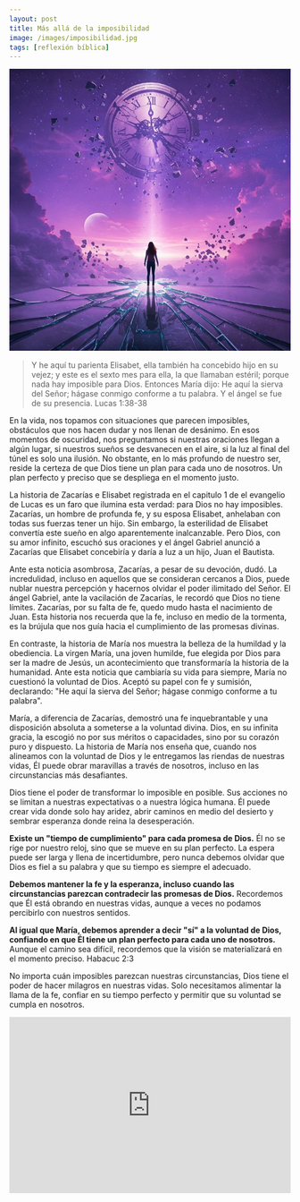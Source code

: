 ```yaml
---
layout: post
title: Más allá de la imposibilidad
image: /images/imposibilidad.jpg
tags: [reflexión bíblica]
---
```

![Imposibilidad](/images/imposibilidad.jpg)
>Y he aquí tu parienta Elisabet, ella también ha concebido hijo en su vejez; y este es el sexto mes para ella, la que llamaban estéril; porque nada hay imposible para Dios. Entonces María dijo: He aquí la sierva del Señor; hágase conmigo conforme a tu palabra. Y el ángel se fue de su presencia. Lucas 1:38-38

En la vida, nos topamos con situaciones que parecen imposibles, obstáculos que nos hacen dudar y nos llenan de desánimo. En esos momentos de oscuridad, nos preguntamos si nuestras oraciones llegan a algún lugar, si nuestros sueños se desvanecen en el aire, si la luz al final del túnel es solo una ilusión. No obstante, en lo más profundo de nuestro ser, reside la certeza de que Dios tiene un plan para cada uno de nosotros. Un plan perfecto y preciso que se despliega en el momento justo.

La historia de Zacarías e Elisabet registrada en el capitulo 1 de el evangelio de Lucas es un faro que ilumina esta verdad: para Dios no hay imposibles. Zacarías, un hombre de profunda fe, y su esposa Elisabet, anhelaban con todas sus fuerzas tener un hijo. Sin embargo, la esterilidad de Elisabet convertía este sueño en algo aparentemente inalcanzable. Pero Dios, con su amor infinito, escuchó sus oraciones y el ángel Gabriel anunció a Zacarías que Elisabet concebiría y daría a luz a un hijo, Juan el Bautista.

Ante esta noticia asombrosa, Zacarías, a pesar de su devoción, dudó. La incredulidad, incluso en aquellos que se consideran cercanos a Dios, puede nublar nuestra percepción y hacernos olvidar el poder ilimitado del Señor. El ángel Gabriel, ante la vacilación de Zacarías, le recordó que Dios no tiene límites. Zacarías, por su falta de fe, quedo mudo hasta el nacimiento de Juan. Esta historia nos recuerda que la fe, incluso en medio de la tormenta, es la brújula que nos guía hacia el cumplimiento de las promesas divinas.

En contraste, la historia de María nos muestra la belleza de la humildad y la obediencia. La virgen María, una joven humilde, fue elegida por Dios para ser la madre de Jesús, un acontecimiento que transformaría la historia de la humanidad. Ante esta noticia que cambiaría su vida para siempre, María no cuestionó la voluntad de Dios. Aceptó su papel con fe y sumisión, declarando: "He aquí la sierva del Señor; hágase conmigo conforme a tu palabra".

María, a diferencia de Zacarías, demostró una fe inquebrantable y una disposición absoluta a someterse a la voluntad divina. Dios, en su infinita gracia, la escogió no por sus méritos o capacidades, sino por su corazón puro y dispuesto. La historia de María nos enseña que, cuando nos alineamos con la voluntad de Dios y le entregamos las riendas de nuestras vidas, Él puede obrar maravillas a través de nosotros, incluso en las circunstancias más desafiantes.

Dios tiene el poder de transformar lo imposible en posible. Sus acciones no se limitan a nuestras expectativas o a nuestra lógica humana. Él puede crear vida donde solo hay aridez, abrir caminos en medio del desierto y sembrar esperanza donde reina la desesperación.

**Existe un "tiempo de cumplimiento" para cada promesa de Dios.** Él no se rige por nuestro reloj, sino que se mueve en su plan perfecto. La espera puede ser larga y llena de incertidumbre, pero nunca debemos olvidar que Dios es fiel a su palabra y que su tiempo es siempre el adecuado.

**Debemos mantener la fe y la esperanza, incluso cuando las circunstancias parezcan contradecir las promesas de Dios.** Recordemos que Él está obrando en nuestras vidas, aunque a veces no podamos percibirlo con nuestros sentidos.

**Al igual que María, debemos aprender a decir "sí" a la voluntad de Dios, confiando en que Él tiene un plan perfecto para cada uno de nosotros.** Aunque el camino sea difícil, recordemos que la visión se materializará en el momento preciso. Habacuc 2:3

No importa cuán imposibles parezcan nuestras circunstancias, Dios tiene el poder de hacer milagros en nuestras vidas. Solo necesitamos alimentar la llama de la fe, confiar en su tiempo perfecto y permitir que su voluntad se cumpla en nosotros.

<iframe width="100%" height="315" src="https://www.youtube.com/embed/Dj8gGf7-FVI?si=moWHmFjrYZDiczvl" title="YouTube video player" frameborder="0" allow="accelerometer; autoplay; clipboard-write; encrypted-media; gyroscope; picture-in-picture; web-share" referrerpolicy="strict-origin-when-cross-origin" allowfullscreen></iframe>
